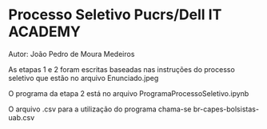 # Processo Seletivo Pucrs/Dell IT ACADEMY

Autor: João Pedro de Moura Medeiros

As etapas 1 e 2 foram escritas baseadas nas instruções do processo seletivo que estão no arquivo Enunciado.jpeg

O programa da etapa 2 está no arquivo ProgramaProcessoSeletivo.ipynb

O arquivo .csv para a utilização do programa chama-se br-capes-bolsistas-uab.csv

